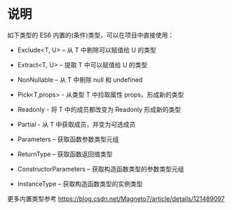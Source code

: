 # 说明

如下类型的 ES6 内置的(条件)类型，可以在项目中直接使用：

* Exclude<T, U> – 从 T 中剔除可以赋值给 U 的类型
* Extract<T, U> – 提取 T 中可以赋值给 U 的类型
* NonNullable<T> – 从 T 中剔除 null 和 undefined
* Pick<T,props> - 从类型 T 中捡取属性 props，形成新的类型
* Readonly<T> - 将 T 中的成员都改变为 Readonly 形成新的类型
* Partial<T> - 从 T 中获取成员，并变为可选成员

* Parameters<T> – 获取函数参数类型元组
* ReturnType<T> – 获取函数返回值类型

* ConstructorParameters<T>  – 获取构造函数类型的参数类型元组
* InstanceType<T> – 获取构造函数类型的实例类型

更多内置类型参考 https://blog.csdn.net/Magneto7/article/details/121489097
